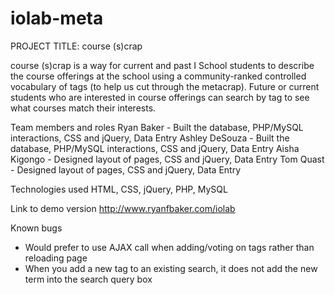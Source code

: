 iolab-meta
==========

PROJECT TITLE: course (s)crap

course (s)crap is a way for current and past I School students to describe the course offerings at the school using a community-ranked controlled vocabulary of tags (to help us cut through the metacrap). Future or current students who are interested in course offerings can search by tag to see what courses match their interests.

Team members and roles
Ryan Baker - Built the database, PHP/MySQL interactions, CSS and jQuery, Data Entry
Ashley DeSouza - Built the database, PHP/MySQL interactions, CSS and jQuery, Data Entry
Aisha Kigongo - Designed layout of pages, CSS and jQuery, Data Entry
Tom Quast - Designed layout of pages, CSS and jQuery, Data Entry

Technologies used
HTML, CSS, jQuery, PHP, MySQL

Link to demo version
http://www.ryanfbaker.com/iolab

Known bugs
- Would prefer to use AJAX call when adding/voting on tags rather than reloading page
- When you add a new tag to an existing search, it does not add the new term into the search query box